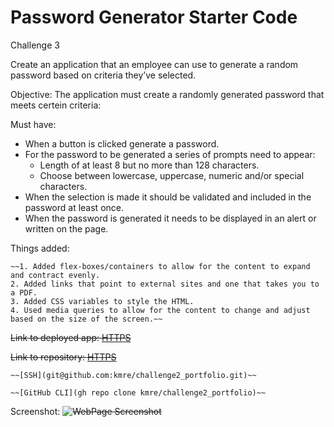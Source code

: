 # Password Generator Starter Code

Challenge 3

Create an application that an employee can use to generate a random password based on criteria they’ve selected.

Objective: 
The application must create a randomly generated password that meets certein criteria: 

 Must have:

- When a button is clicked generate a password.
 - For the password to be generated a series of prompts need to appear:
    - Length of at least 8 but no more than 128 characters.
    - Choose between lowercase, uppercase, numeric and/or special characters.
 - When the selection is made it should be validated and included in the password at least once.
 - When the password is generated it needs to be displayed in an alert or written on the page.

Things added:

    ~~1. Added flex-boxes/containers to allow for the content to expand and contract evenly.
    2. Added links that point to external sites and one that takes you to a PDF.
    3. Added CSS variables to style the HTML.
    4. Used media queries to allow for the content to change and adjust based on the size of the screen.~~


~~Link to deployed app:
    [HTTPS](https://kmre.github.io/challenge2_portfolio/)~~

~~Link to repository:
    [HTTPS](https://github.com/kmre/challenge2_portfolio.git)~~

    ~~[SSH](git@github.com:kmre/challenge2_portfolio.git)~~

    ~~[GitHub CLI](gh repo clone kmre/challenge2_portfolio)~~
    
Screenshot:
    ~~![WebPage Screenshot](./assets/images/screencapture-file-C-Users-karla-Desktop-coding-class-Challanges-challenge-2-index-html-2021-06-04-23_39_41.png?raw=true "Screenshot")~~


